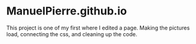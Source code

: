 # ManuelPierre.github.io

This project is one of my first where I edited a page. Making the pictures load, connecting the css, and cleaning up the code.
